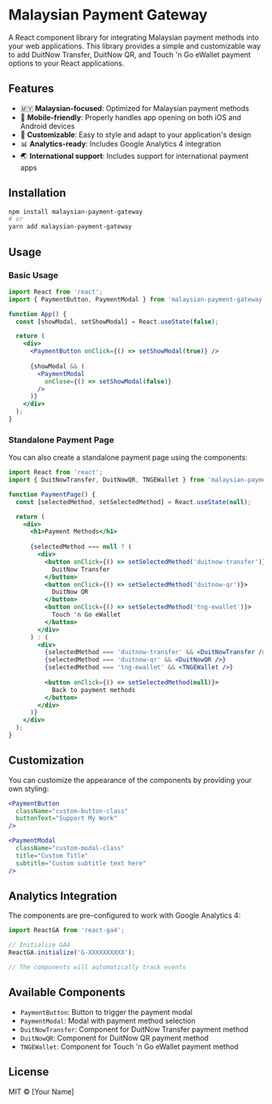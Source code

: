 # Malaysian Payment Gateway

A React component library for integrating Malaysian payment methods into your web applications. This library provides a simple and customizable way to add DuitNow Transfer, DuitNow QR, and Touch 'n Go eWallet payment options to your React applications.

## Features

- 🇲🇾 **Malaysian-focused**: Optimized for Malaysian payment methods
- 📱 **Mobile-friendly**: Properly handles app opening on both iOS and Android devices
- 🎨 **Customizable**: Easy to style and adapt to your application's design
- 📊 **Analytics-ready**: Includes Google Analytics 4 integration
- 🌏 **International support**: Includes support for international payment apps

## Installation

```bash
npm install malaysian-payment-gateway
# or
yarn add malaysian-payment-gateway
```

## Usage

### Basic Usage

```jsx
import React from 'react';
import { PaymentButton, PaymentModal } from 'malaysian-payment-gateway';

function App() {
  const [showModal, setShowModal] = React.useState(false);

  return (
    <div>
      <PaymentButton onClick={() => setShowModal(true)} />
      
      {showModal && (
        <PaymentModal 
          onClose={() => setShowModal(false)}
        />
      )}
    </div>
  );
}
```

### Standalone Payment Page

You can also create a standalone payment page using the components:

```jsx
import React from 'react';
import { DuitNowTransfer, DuitNowQR, TNGEWallet } from 'malaysian-payment-gateway';

function PaymentPage() {
  const [selectedMethod, setSelectedMethod] = React.useState(null);

  return (
    <div>
      <h1>Payment Methods</h1>
      
      {selectedMethod === null ? (
        <div>
          <button onClick={() => setSelectedMethod('duitnow-transfer')}>
            DuitNow Transfer
          </button>
          <button onClick={() => setSelectedMethod('duitnow-qr')}>
            DuitNow QR
          </button>
          <button onClick={() => setSelectedMethod('tng-ewallet')}>
            Touch 'n Go eWallet
          </button>
        </div>
      ) : (
        <div>
          {selectedMethod === 'duitnow-transfer' && <DuitNowTransfer />}
          {selectedMethod === 'duitnow-qr' && <DuitNowQR />}
          {selectedMethod === 'tng-ewallet' && <TNGEWallet />}
          
          <button onClick={() => setSelectedMethod(null)}>
            Back to payment methods
          </button>
        </div>
      )}
    </div>
  );
}
```

## Customization

You can customize the appearance of the components by providing your own styling:

```jsx
<PaymentButton 
  className="custom-button-class"
  buttonText="Support My Work"
/>

<PaymentModal
  className="custom-modal-class"
  title="Custom Title"
  subtitle="Custom subtitle text here"
/>
```

## Analytics Integration

The components are pre-configured to work with Google Analytics 4:

```jsx
import ReactGA from 'react-ga4';

// Initialize GA4
ReactGA.initialize('G-XXXXXXXXXX');

// The components will automatically track events
```

## Available Components

- `PaymentButton`: Button to trigger the payment modal
- `PaymentModal`: Modal with payment method selection
- `DuitNowTransfer`: Component for DuitNow Transfer payment method
- `DuitNowQR`: Component for DuitNow QR payment method
- `TNGEWallet`: Component for Touch 'n Go eWallet payment method

## License

MIT © [Your Name]
